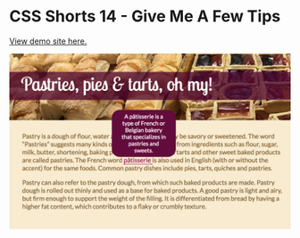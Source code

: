 # CSS Shorts 14 - Give Me A Few Tips

[View demo site here.](https://webdevtuts.github.io/css_shorts_14_give_me_a_few_tips/)

![Preview](screenshot.png)
